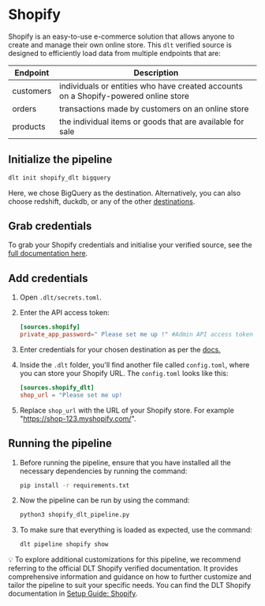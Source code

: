 # Shopify

Shopify is an easy-to-use e-commerce solution that allows anyone to create and manage their own online store. This `dlt` verified source is designed to efficiently load data from multiple endpoints that are:

| Endpoint | Description |
| --- | --- |
| customers | individuals or entities who have created accounts on a Shopify-powered online store |
| orders  | transactions made by customers on an online store |
| products | the individual items or goods that are available for sale |

## Initialize the pipeline

```bash
dlt init shopify_dlt bigquery
```

Here, we chose BigQuery as the destination. Alternatively, you can also choose redshift, duckdb, or any of the other [destinations](https://dlthub.com/docs/dlt-ecosystem/destinations/).

## Grab credentials

To grab your Shopify credentials and initialise your verified source, see the [full documentation here](https://dlthub.com/docs/dlt-ecosystem/verified-sources/shopify).

## Add credentials

1. Open `.dlt/secrets.toml`.
2. Enter the API access token:
    
    ```toml
    [sources.shopify]
    private_app_password=" Please set me up !" #Admin API access token 
    ```
    
3. Enter credentials for your chosen destination as per the [docs.](https://dlthub.com/docs/dlt-ecosystem/destinations/)
4. Inside the `.dlt` folder, you'll find another file called `config.toml`, where you can store your Shopify URL. The `config.toml` looks like this:
    ```toml
    [sources.shopify_dlt]
    shop_url = "Please set me up! 
    ```
    
5. Replace `shop_url` with the URL of your Shopify store. For example "https://shop-123.myshopify.com/".

## Running the pipeline

1. Before running the pipeline, ensure that you have installed all the necessary dependencies by running the command:
    ```bash
    pip install -r requirements.txt
    ```
    
2. Now the pipeline can be run by using the command:
    ```bash
    python3 shopify_dlt_pipeline.py
    ```
3. To make sure that everything is loaded as expected, use the command:
    ```bash
    dlt pipeline shopify show
    ```
    

💡 To explore additional customizations for this pipeline, we recommend referring to the official DLT Shopify verified documentation. It provides comprehensive information and guidance on how to further customize and tailor the pipeline to suit your specific needs. You can find the DLT Shopify documentation in [Setup Guide: Shopify](https://dlthub.com/docs/dlt-ecosystem/verified-sources/shopify).

